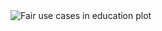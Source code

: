 
<img src="https://github.com/Egoitzct/TidyTuesday/new/main/2023/2023_08_29/Education_fair_use_cases.png" alt="Fair use cases in education plot" title="Fair use cases in education plot">
